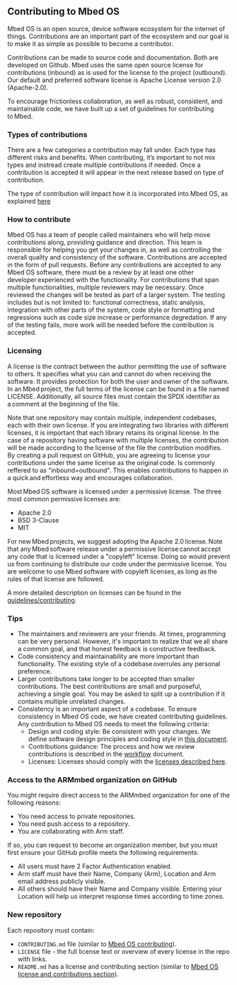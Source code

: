 ## Contributing to Mbed OS

Mbed OS is an open source, device software ecosystem for the internet of things. Contributions are an important part of the ecosystem and our goal is to make it as simple as possible to become a contributor. 

Contributions can be made to source code and documentation. Both are developed on Github. Mbed uses the same open source license for contributions (inbound) as is used for the license to the project (outbound). Our default and preferred software license is Apache License version 2.0 (Apache-2.0). 

To encourage frictionless collaboration, as well as robust, consistent, and maintainable code, we have built up a set of guidelines for contributing to Mbed. 

### Types of contributions  
 
There are a few categories a contribution may fall under. Each type has different risks and benefits. When contributing, it’s important to not mix types and instread create multiple contributions if needed. Once a contribution is accepted it will appear in the next release based on type of contribution.  

The type of contribution will impact how it is incorporated into Mbed OS, as explained [here](../contributing/workflow.html)

### How to contribute  

Mbed OS has a team of people called maintainers who will help move contributions along, providing guidance and direction. This team is responsible for helping you get your changes in, as well as controlling the overall quality and consistency of the software. Contributions are accepted in the form of pull requests. Before any contributions are accepted to any Mbed OS software, there must be a review by at least one other developer experienced with the functionality. For contributions that span multiple functionalities, multiple reviewers may be necessary. Once reviewed the changes will be tested as part of a larger system. The testing includes but is not limited to: functional correctness, static analysis, integration with other parts of the system, code style or formatting and regressions such as code size increase or performance degredation. If any of the testing fails, more work will be needed before the contribution is accepted.

### Licensing  

A license is the contract between the author permitting the use of software to others. It specifies what you can and cannot do when receiving the software. It provides protection for both the user and owner of the software. In an Mbed project, the full terms of the license can be found in a file named LICENSE. Additionally, all source files must contain the SPDX identifier as a comment at the beginning of the file.  

Note that one repository may contain multiple, independent codebases, each with their own license. If you are integrating two libraries with different licenses, it is important that each library retains its original license. In the case of a repository having software with multiple licenses, the contribution will be made according to the license of the file the contribution modifies. By creating a pull request on GitHub, you are agreeing to license your contributions under the same license as the original code. Is commonly reffered to as "inbound=outbound". This enables contributions to happen in a quick and effortless way and encourages collaboration.  

Most Mbed OS software is licensed under a permissive license. The three most common permissive licenses are:  
- Apache 2.0  
- BSD 3-Clause  
- MIT

For new Mbed projects, we suggest adopting the Apache 2.0 license. Note that any Mbed software release under a permissive license cannot accept any code that is licensed under a "copyleft" license. Doing so would prevent us from continuing to distribute our code under the permissive license. You are welcome to use Mbed software with copyleft licenses, as long as the rules of that license are followed.  

A more detailed description on licenses can be found in the [guidelines/contributing](../contributing/guidelines/license.html).

### Tips  

- The maintainers and reviewers are your friends. At times, programming can be very personal. However, it's important to realize that we all share a common goal, and that honest feedback is constructive feedback. 
- Code consistency and maintainability are more important than functionality. The existing style of a codebase overrules any personal preference. 
- Larger contributions take longer to be accepted than smaller contributions. The best contributions are small and purposeful, achieving a single goal. You may be asked to split up a contribution if it contains multiple unrelated changes. 
- Consistency is an important aspect of a codebase. To ensure consistency in Mbed OS code, we have created contributing guidelines. Any contribution to Mbed OS needs to meet the following criteria:
    - Design and coding style: Be consistent with your changes. We define software design principles and coding style in [this document](../contributing/style.html).
    - Contributions guidance: The process and how we review contributions is described in the [workflow](../contributing/workflow.html) document.
    - Licenses: Licenses should comply with the [licenses described here](../contributing/license.html).

### Access to the ARMmbed organization on GitHub

You might require direct access to the ARMmbed organization for one of the following reasons:

- You need access to private repositories.
- You need push access to a repository.
- You are collaborating with Arm staff.

If so, you can request to become an organization member, but you must first ensure your GitHub profile meets the following requirements:

- All users must have 2 Factor Authentication enabled.
- Arm staff must have their Name, Company (Arm), Location and Arm email address publicly visible.
- All others should have their Name and Company visible. Entering your Location will help us interpret response times according to time zones.

### New repository

Each repository must contain:

- `CONTRIBUTING.md` file (similar to [Mbed OS contributing](https://github.com/ARMmbed/mbed-os/blob/master/CONTRIBUTING.md)).
- `LICENSE` file - the full license text or overview of every license in the repo with links.
- `README.md` has a license and contributing section (similar to [Mbed OS license and contributions section](https://github.com/ARMmbed/mbed-os/blob/master/README.md#license-and-contributions)).
